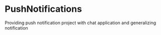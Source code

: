 # PushNotifications
Providing push notification project with chat application and generalizing notification
